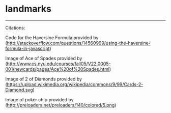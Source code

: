 # landmarks






------------------------------------------------------------------------------
Citations:

Code for the Haversine Formula provided by (http://stackoverflow.com/questions/14560999/using-the-haversine-formula-in-javascript)

Image of Ace of Spades provided by (http://www.cs.nyu.edu/courses/fall05/V22.0005-001/newcards/pages/Ace%20of%20Spades.html)

Image of 2 of Diamonds provided by (https://upload.wikimedia.org/wikipedia/commons/9/99/Cards-2-Diamond.svg)

Image of poker chip provided by (http://preloaders.net/preloaders/140/colored/5.png)